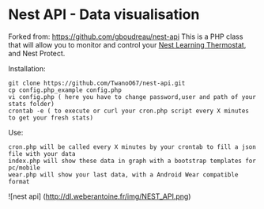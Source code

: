 Nest API - Data visualisation
============================

Forked from: https://github.com/gboudreau/nest-api
This is a PHP class that will allow you to monitor and control your [Nest Learning Thermostat](http://www.nest.com/), and Nest Protect.


Installation:

    git clone https://github.com/TwanoO67/nest-api.git
    cp config.php_example config.php
    vi config.php ( here you have to change password,user and path of your stats folder)
    crontab -e ( to execute or curl your cron.php script every X minutes to get your fresh stats)
    
Use:

    cron.php will be called every X minutes by your crontab to fill a json file with your data
    index.php will show these data in graph with a bootstrap templates for pc/mobile
    wear.php will show your last data, with a Android Wear compatible format


![nest api]
(http://dl.weberantoine.fr/img/NEST_API.png)
    
    